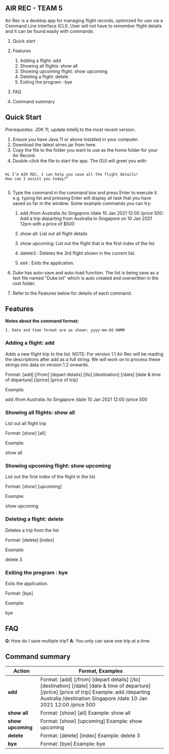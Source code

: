 
## AIR REC - TEAM 5

Air Rec is a desktop app for managing flight records, optimized for use via a Command Line Interface (CLI). User will not have to remember flight details and it can be found easily with commands.


1. Quick start
1. Features
	1. Adding a flight: add
	1. Showing all flights: show all
	1. Showing upcoming flight: show upcoming
	1. Deleting a flight: delete
	1. Exiting the program : bye

1. FAQ
1. Command summary





## Quick Start

Prerequisites: JDK 11, update Intellij to the most recent version.

1. Ensure you have Java 11 or above installed in your computer.
2. Download the latest airrec.jar from here.
3. Copy the file to the folder you want to use as the home folder for your Air Record.
4. Double-click the file to start the app. The GUI will greet you with:

```
    
Hi I’m AIR REC, I can help you save all the flight details!
How can I assist you today?”
	
   ```
 5. Type the command in the command box and press Enter to execute it. e.g. typing list and pressing Enter will display all task that you have saved so far in the window.
Some example commands you can try:

	1. add /from Australia /to Singapore /date 10 Jan 2021 12:00 /price 500: Add a trip departing from Australia to Singapore on 10 Jan 2021 12pm with a price of $500

	1. show all: List out all flight details

	1. show upcoming: List out the flight that is the first index of the list

	1. delete3 : Deletes the 3rd flight shown in the current list.

	1. exit : Exits the application.

6. Duke has auto-save and auto-load function. The list is being save as a text file named "Duke.txt" which is auto created and overwritten in the root folder.

7. Refer to the Features below for details of each command.

## Features

<b>Notes about the command format:</b>

	1. Date and time format are as shown: yyyy-mm-dd HHMM

### Adding a flight: add

Adds a new flight trip to the list.
NOTE: For version 1.1 Air Rec will be reading the descriptions after add as a full string. We will work on to process these strings into data on version 1.2 onwards.

Format: [add] [/from] [depart details] [/to] [destination] [/date] [date & time of departure] [/price] [price of trip]

Example: 

add /from Australia /to Singapore /date 10 Jan 2021 12:00 /price 500


### Showing all flights: show all

List out all flight trip

Format: [show] [all]

Example:

show all


### Showing upcoming flight: show upcoming

List out the first index of the flight in the list

Format: [show] [upcoming]

Example: 

show upcoming


### Deleting a flight: delete

Deletes a trip from the list

Format: [delete] [index]

Example:

delete 3

### Exiting the program : bye

Exits the application.

Format: [bye]

Example:

bye


## FAQ

<b>Q</b>: How do I save multiple trip?
<b>A</b>: You only can save one trip at a time.

## Command summary

Action | Format, Examples
------------ | -------------
<b>add</b> | Format: [add] [/from] [depart details] [/to] [destination] [/date] [date & time of departure] [/price] [price of trip] Example: add /departing Australia /destination Singapore /date 10 Jan 2021 12:00 /price 500
<b>show all</b> | Format: [show] [all] Example: show all
<b>show upcoming</b> | Format: [show] [upcoming] Example: show upcoming
<b>delete</b> | Format: [delete] [index] Example: delete 3
<b>bye</b> | Format: [bye] Example: bye
